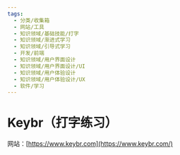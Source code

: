 ```yaml
---
tags:
  - 分类/收集箱
  - 网站/工具
  - 知识领域/基础技能/打字
  - 知识领域/渐进式学习
  - 知识领域/引导式学习
  - 开发/前端
  - 知识领域/用户界面设计
  - 知识领域/用户界面设计/UI
  - 知识领域/用户体验设计
  - 知识领域/用户体验设计/UX
  - 软件/学习
---
```

# Keybr（打字练习）

网站：[https://www.keybr.com](https://www.keybr.com/)